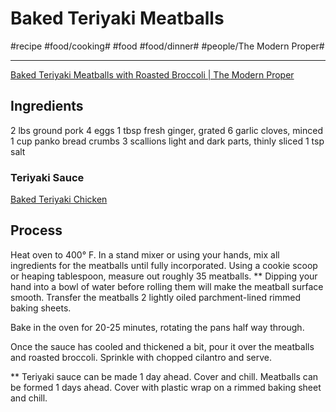 # Baked Teriyaki Meatballs
#recipe #food/cooking# #food #food/dinner# #people/The Modern Proper#
- - - -
[Baked Teriyaki Meatballs with Roasted Broccoli | The Modern Proper](https://themodernproper.com/posts/baked-teriyaki-meatballs-with-roasted-broccoli)

## Ingredients
2 lbs ground pork
4 eggs
1 tbsp fresh ginger, grated
6 garlic cloves, minced
1 cup panko bread crumbs
3 scallions light and dark parts, thinly sliced
1 tsp salt

### Teriyaki Sauce
[Baked Teriyaki Chicken](bear://x-callback-url/open-note?id=8D175515-CCD8-4D81-BD14-159EE3043FC1-1975-0000114BF752492E)

## Process
Heat oven to 400° F. In a stand mixer or using your hands, mix all ingredients for the meatballs until fully incorporated. Using a cookie scoop or heaping tablespoon, measure out roughly 35 meatballs. ** Dipping your hand into a bowl of water before rolling them will make the meatball surface smooth. Transfer the meatballs  2 lightly oiled parchment-lined rimmed baking sheets.

Bake in the oven for 20-25 minutes, rotating the pans half way through.

Once the sauce has cooled and thickened a bit, pour it over the meatballs and roasted broccoli. Sprinkle with chopped cilantro and serve.

** Teriyaki sauce can be made 1 day ahead. Cover and chill. Meatballs can be formed 1 days ahead. Cover with plastic wrap on a rimmed baking sheet and chill.